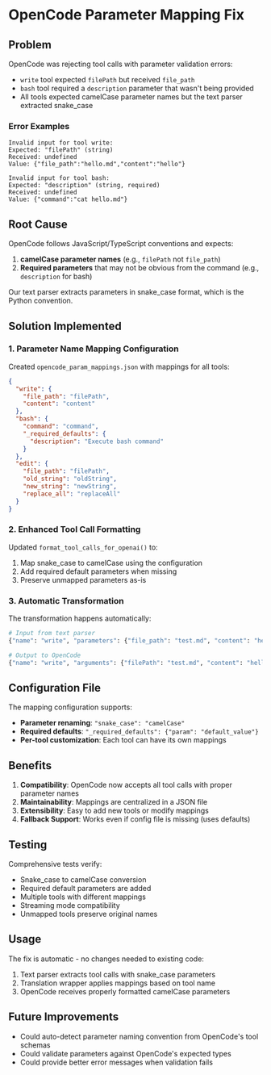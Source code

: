 # OpenCode Parameter Mapping Fix

## Problem

OpenCode was rejecting tool calls with parameter validation errors:
- `write` tool expected `filePath` but received `file_path`
- `bash` tool required a `description` parameter that wasn't being provided
- All tools expected camelCase parameter names but the text parser extracted snake_case

### Error Examples
```
Invalid input for tool write:
Expected: "filePath" (string)
Received: undefined
Value: {"file_path":"hello.md","content":"hello"}

Invalid input for tool bash:
Expected: "description" (string, required)
Received: undefined
Value: {"command":"cat hello.md"}
```

## Root Cause

OpenCode follows JavaScript/TypeScript conventions and expects:
1. **camelCase parameter names** (e.g., `filePath` not `file_path`)
2. **Required parameters** that may not be obvious from the command (e.g., `description` for bash)

Our text parser extracts parameters in snake_case format, which is the Python convention.

## Solution Implemented

### 1. Parameter Name Mapping Configuration
Created `opencode_param_mappings.json` with mappings for all tools:
```json
{
  "write": {
    "file_path": "filePath",
    "content": "content"
  },
  "bash": {
    "command": "command",
    "_required_defaults": {
      "description": "Execute bash command"
    }
  },
  "edit": {
    "file_path": "filePath",
    "old_string": "oldString",
    "new_string": "newString",
    "replace_all": "replaceAll"
  }
}
```

### 2. Enhanced Tool Call Formatting
Updated `format_tool_calls_for_openai()` to:
1. Map snake_case to camelCase using the configuration
2. Add required default parameters when missing
3. Preserve unmapped parameters as-is

### 3. Automatic Transformation
The transformation happens automatically:
```python
# Input from text parser
{"name": "write", "parameters": {"file_path": "test.md", "content": "hello"}}

# Output to OpenCode
{"name": "write", "arguments": {"filePath": "test.md", "content": "hello"}}
```

## Configuration File

The mapping configuration supports:
- **Parameter renaming**: `"snake_case": "camelCase"`
- **Required defaults**: `"_required_defaults": {"param": "default_value"}`
- **Per-tool customization**: Each tool can have its own mappings

## Benefits

1. **Compatibility**: OpenCode now accepts all tool calls with proper parameter names
2. **Maintainability**: Mappings are centralized in a JSON file
3. **Extensibility**: Easy to add new tools or modify mappings
4. **Fallback Support**: Works even if config file is missing (uses defaults)

## Testing

Comprehensive tests verify:
- Snake_case to camelCase conversion
- Required default parameters are added
- Multiple tools with different mappings
- Streaming mode compatibility
- Unmapped tools preserve original names

## Usage

The fix is automatic - no changes needed to existing code:
1. Text parser extracts tool calls with snake_case parameters
2. Translation wrapper applies mappings based on tool name
3. OpenCode receives properly formatted camelCase parameters

## Future Improvements

- Could auto-detect parameter naming convention from OpenCode's tool schemas
- Could validate parameters against OpenCode's expected types
- Could provide better error messages when validation fails

